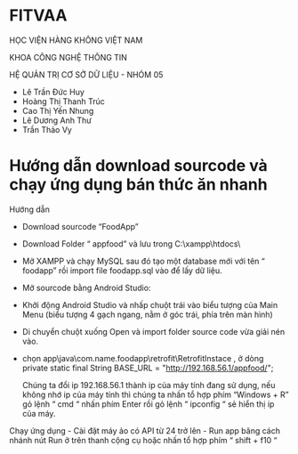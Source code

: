 # FITVAA

HỌC VIỆN HÀNG KHÔNG VIỆT NAM

KHOA CÔNG NGHỆ THÔNG TIN

HỆ QUẢN TRỊ CƠ SỞ DỮ LIỆU - NHÓM 05
- Lê Trần Đức Huy
- Hoàng Thị Thanh Trúc
- Cao Thị Yến Nhung
- Lê Dương Anh Thư
- Trần Thảo Vy
  
# Hướng dẫn download sourcode và chạy ứng dụng bán thức ăn nhanh
Hướng dẫn
 
- Download sourcode “FoodApp”
- Download Folder “ appfood” và lưu trong C:\xampp\htdocs\
- Mở XAMPP và chạy MySQL sau đó tạo một database mới với tên “ foodapp” rồi import file foodapp.sql vào để lấy dữ liệu.
 
- Mở sourcode bằng Android Studio:
+ Khởi động Android Studio và nhấp chuột trái vào biểu tượng của Main Menu (biểu tượng 4 gạch ngang, nằm ở góc trái, phía trên màn hình)
 
+ Di chuyển chuột xuống Open và import folder source code vừa giải nén vào.
 

+ chọn app\java\com.name.foodapp\retrofit\RetrofitInstace , ở dòng 
private static final String BASE_URL = "http://192.168.56.1/appfood/";

 

	Chúng ta đổi ip 192.168.56.1 thành ip của máy tính đang sử dụng, nếu không nhớ ip của máy tính thì chúng ta nhấn tổ hợp phím “Windows + R” gỏ lệnh “ cmd “ nhấn phím Enter rồi gỏ lệnh “ ipconfig “ sẻ hiển thị ip của máy.
 
Chạy ứng dụng 
	- Cài đặt máy ảo có API từ 24 trở lên
	- Run app băng cách nhánh nút Run ở trên thanh cộng cụ hoặc nhấn tổ hợp phím “ shift + f10 “

